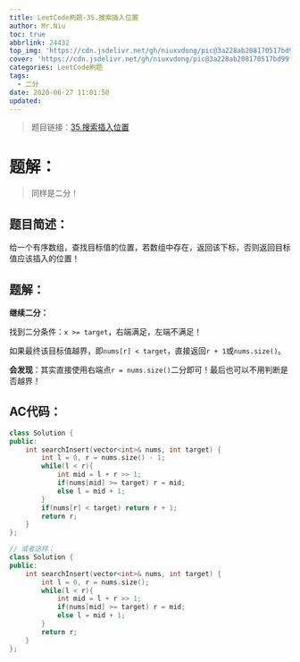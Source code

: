 ```yaml
---
title: LeetCode刷题-35.搜索插入位置
author: Mr.Niu
toc: true
abbrlink: 24432
top_img: 'https://cdn.jsdelivr.net/gh/niuxvdong/pic@3a228ab208170517bd99f61493b544653a2ba241/2021/02/06/ecfd34a7e91fda4bf46196524b181e38.png'
cover: 'https://cdn.jsdelivr.net/gh/niuxvdong/pic@3a228ab208170517bd99f61493b544653a2ba241/2021/02/06/ecfd34a7e91fda4bf46196524b181e38.png'
categories: LeetCode刷题
tags:
  - 二分
date: 2020-06-27 11:01:50
updated:
---
```


























> 题目链接：[35.搜索插入位置](https://leetcode-cn.com/problems/search-insert-position/)



# 题解：



> 同样是二分！



## 题目简述：

给一个有序数组，查找目标值的位置，若数组中存在，返回该下标，否则返回目标值应该插入的位置！

## 题解：

**继续二分：**

找到二分条件：`x >= target`，右端满足，左端不满足！

如果最终该目标值越界，即`nums[r] < target`，直接返回`r + 1`或`nums.size()`。



**会发现**：其实直接使用右端点`r = nums.size()`二分即可！最后也可以不用判断是否越界！	

## AC代码：



```c++
class Solution {
public:
    int searchInsert(vector<int>& nums, int target) {
        int l = 0, r = nums.size() - 1;
        while(l < r){
            int mid = l + r >> 1;
            if(nums[mid] >= target) r = mid;
            else l = mid + 1;
        }
        if(nums[r] < target) return r + 1;
        return r;
    }
};

// 或者这样：
class Solution {
public:
    int searchInsert(vector<int>& nums, int target) {
        int l = 0, r = nums.size();
        while(l < r){
            int mid = l + r >> 1;
            if(nums[mid] >= target) r = mid;
            else l = mid + 1;
        }
        return r;
    }
};
```



